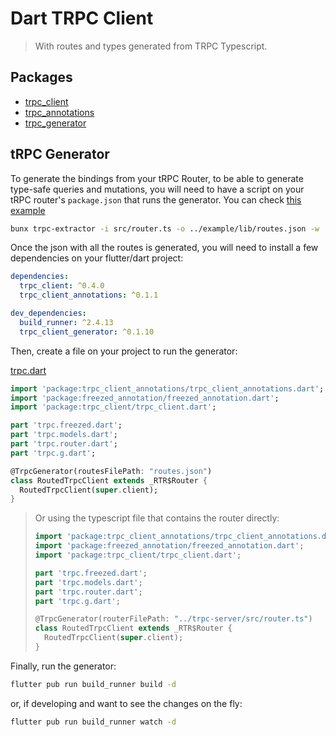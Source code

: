 # Dart TRPC Client

> With routes and types generated from TRPC Typescript.

## Packages

- [trpc_client](./trpc_client)
- [trpc_annotations](./trpc_annotations)
- [trpc_generator](./trpc_generator)

## tRPC Generator

To generate the bindings from your tRPC Router, to be able to generate type-safe queries and mutations, you will need to have a script on your tRPC router's `package.json` that runs the generator. You can check [this example](./apps/trpc-server/package.json)

```bash
bunx trpc-extractor -i src/router.ts -o ../example/lib/routes.json -w
```

Once the json with all the routes is generated, you will need to install a few dependencies on your flutter/dart project:

```yaml
dependencies:
  trpc_client: ^0.4.0
  trpc_client_annotations: ^0.1.1

dev_dependencies:
  build_runner: ^2.4.13
  trpc_client_generator: ^0.1.10
```

Then, create a file on your project to run the generator:

[trpc.dart](./apps/example/lib/trpc.dart)

```dart
import 'package:trpc_client_annotations/trpc_client_annotations.dart';
import 'package:freezed_annotation/freezed_annotation.dart';
import 'package:trpc_client/trpc_client.dart';

part 'trpc.freezed.dart';
part 'trpc.models.dart';
part 'trpc.router.dart';
part 'trpc.g.dart';

@TrpcGenerator(routesFilePath: "routes.json")
class RoutedTrpcClient extends _RTR$Router {
  RoutedTrpcClient(super.client);
}
```

> Or using the typescript file that contains the router directly:
>
> ```dart
> import 'package:trpc_client_annotations/trpc_client_annotations.dart';
> import 'package:freezed_annotation/freezed_annotation.dart';
> import 'package:trpc_client/trpc_client.dart';
>
> part 'trpc.freezed.dart';
> part 'trpc.models.dart';
> part 'trpc.router.dart';
> part 'trpc.g.dart';
>
> @TrpcGenerator(routerFilePath: "../trpc-server/src/router.ts")
> class RoutedTrpcClient extends _RTR$Router {
>   RoutedTrpcClient(super.client);
> }
> ```

Finally, run the generator:

```bash
flutter pub run build_runner build -d
```

or, if developing and want to see the changes on the fly:

```bash
flutter pub run build_runner watch -d
```

